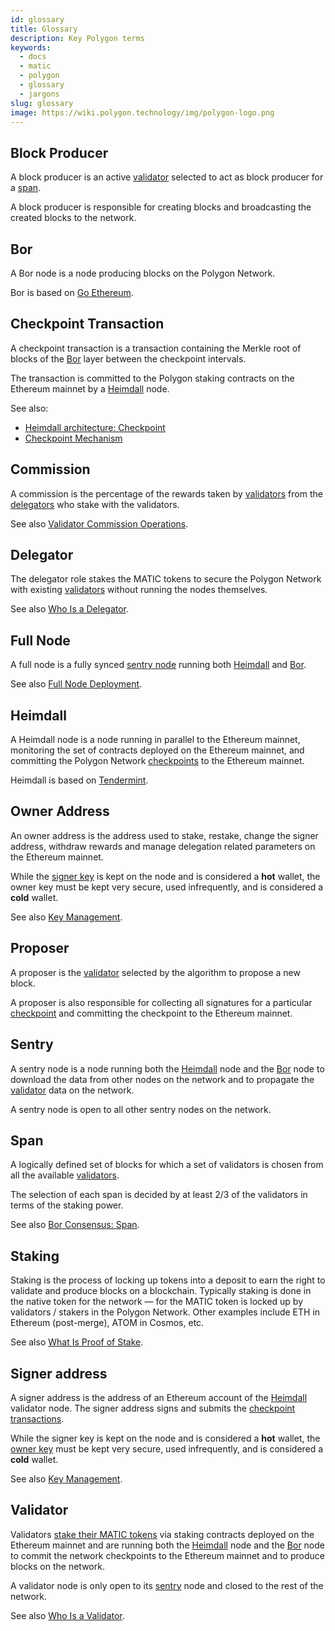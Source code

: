 ```yaml
---
id: glossary
title: Glossary
description: Key Polygon terms
keywords:
  - docs
  - matic
  - polygon
  - glossary
  - jargons
slug: glossary
image: https://wiki.polygon.technology/img/polygon-logo.png
---
```


## Block Producer

A block producer is an active [validator](#validator) selected to act as block producer for a [span](#span).

A block producer is responsible for creating blocks and broadcasting the created blocks to the network.

## Bor

A Bor node is a node producing blocks on the Polygon Network.

Bor is based on [Go Ethereum](https://geth.ethereum.org/).

## Checkpoint Transaction

A checkpoint transaction is a transaction containing the Merkle root of blocks of the [Bor](#bor) layer between the checkpoint intervals.

The transaction is committed to the Polygon staking contracts on the Ethereum mainnet by a [Heimdall](#heimdall) node.

See also:

* [Heimdall architecture: Checkpoint](/docs/pos/heimdall/checkpoint)
* [Checkpoint Mechanism](/docs/maintain/validator/core-components/checkpoint-mechanism)

## Commission

A commission is the percentage of the rewards taken by [validators](#validator) from the [delegators](#delegator) who stake with the validators.

See also [Validator Commission Operations](/docs/maintain/validate/validator-commission-operations).

## Delegator

The delegator role stakes the MATIC tokens to secure the Polygon Network with existing [validators](#validator) without running the nodes themselves.

See also [Who Is a Delegator](/docs/maintain/polygon-basics/who-is-delegator).

## Full Node

A full node is a fully synced [sentry node](#sentry) running both [Heimdall](#heimdall) and [Bor](#bor).

See also [Full Node Deployment](/docs/operate/full-node-deployment).

## Heimdall

A Heimdall node is a node running in parallel to the Ethereum mainnet, monitoring the set of contracts deployed on the Ethereum mainnet, and committing the Polygon Network [checkpoints](#checkpoint-transaction) to the Ethereum mainnet.

Heimdall is based on [Tendermint](https://tendermint.com/).

## Owner Address

An owner address is the address used to stake, restake, change the signer address, withdraw rewards and manage delegation related parameters on the Ethereum mainnet.

While the [signer key](#signer-address) is kept on the node and is considered a **hot** wallet, the owner key must be kept very secure, used infrequently, and is considered a **cold** wallet.

See also [Key Management](validator/core-components/key-management.md).

## Proposer

A proposer is the [validator](#validator) selected by the algorithm to propose a new block.

A proposer is also responsible for collecting all signatures for a particular [checkpoint](#checkpoint-transaction) and committing the checkpoint to the Ethereum mainnet.

## Sentry

A sentry node is a node running both the [Heimdall](#heimdall) node and the [Bor](#bor) node to download the data from other nodes on the network and to propagate the [validator](#validator) data on the network.

A sentry node is open to all other sentry nodes on the network.

## Span

A logically defined set of blocks for which a set of validators is chosen from all the available [validators](#validator).

The selection of each span is decided by at least 2/3 of the validators in terms of the staking power.

See also [Bor Consensus: Span](/docs/pos/bor/consensus.md#span).

## Staking

Staking is the process of locking up tokens into a deposit to earn the right to validate and produce blocks on a blockchain. Typically staking is done in the native token for the network — for the MATIC token is locked up by validators / stakers in the Polygon Network. Other examples include ETH in Ethereum (post-merge), ATOM in Cosmos, etc.

See also [What Is Proof of Stake](polygon-basics/what-is-proof-of-stake.md).

## Signer address

A signer address is the address of an Ethereum account of the [Heimdall](#heimdall) validator node. The signer address signs and submits the [checkpoint transactions](#checkpoint-transaction).

While the signer key is kept on the node and is considered a **hot** wallet, the [owner key](#owner-address) must be kept very secure, used infrequently, and is considered a **cold** wallet.

See also [Key Management](validator/core-components/key-management.md).

## Validator

Validators [stake their MATIC tokens](/docs/maintain/validate/validator-staking-operations) via staking contracts deployed on the Ethereum mainnet and are running both the [Heimdall](#heimdall) node and the [Bor](#bor) node to commit the network checkpoints to the Ethereum mainnet and to produce blocks on the network.

A validator node is only open to its [sentry](#sentry) node and closed to the rest of the network.

See also [Who Is a Validator](polygon-basics/who-is-validator.md).
